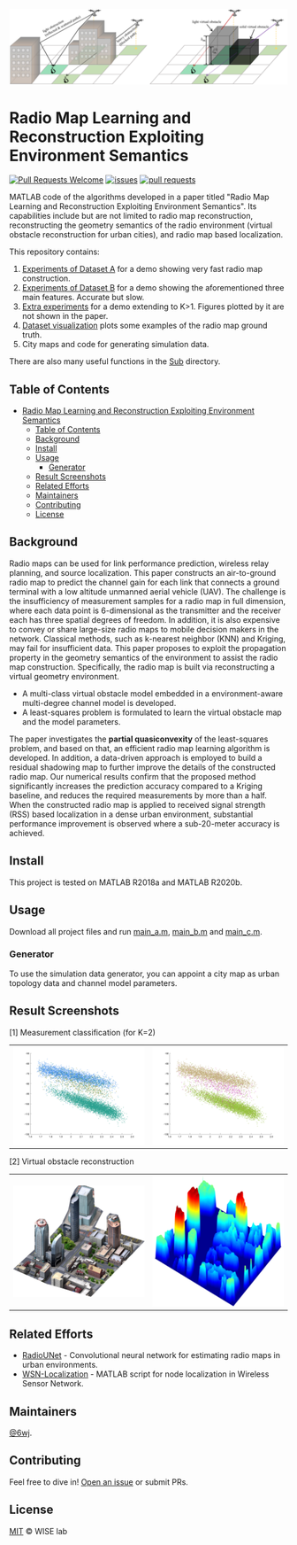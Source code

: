 ![freeCodeCamp.org Social Banner](figures/title.png)

# Radio Map Learning and Reconstruction Exploiting Environment Semantics

[![Pull Requests Welcome](https://img.shields.io/badge/PRs-welcome-brightgreen.svg?style=flat)](http://makeapullrequest.com)
[![issues](https://img.shields.io/github/issues-raw/6wj/radiomap-uav)](https://github.com/6wj/radiomap-uav)
[![pull requests](https://img.shields.io/github/issues-pr-raw/6wj/radiomap-uav)](https://github.com/6wj/radiomap-uav)

MATLAB code of the algorithms developed in a paper titled "Radio Map Learning and Reconstruction Exploiting Environment Semantics". Its capabilities include but are not limited to radio map reconstruction, reconstructing the geometry semantics of the radio environment (virtual obstacle reconstruction for urban cities), and radio map based localization.

This repository contains:

1. [Experiments of Dataset A](main_a.m) for a demo showing very fast radio map construction.
2. [Experiments of Dataset B](main_b.m) for a demo showing the aforementioned three main features. Accurate but slow.
3. [Extra experiments](main_c.m) for a demo extending to K>1. Figures plotted by it are not shown in the paper.
4. [Dataset visualization](dataset_visualization.m) plots some examples of the radio map ground truth.
5. City maps and code for generating simulation data.

There are also many useful functions in the [Sub](Sub) directory.


## Table of Contents

- [Radio Map Learning and Reconstruction Exploiting Environment Semantics](#Radio-Map-Learning-and-Reconstruction-Exploiting-Environment-Semantics)
	- [Table of Contents](#table-of-contents)
	- [Background](#background)
	- [Install](#install)
	- [Usage](#usage)
		- [Generator](#generator)
	- [Result Screenshots](#result-screenshots)
	- [Related Efforts](#related-efforts)
	- [Maintainers](#maintainers)
	- [Contributing](#contributing)
	- [License](#license)

## Background

Radio maps can be used for link performance prediction, wireless relay planning, and source localization. This paper constructs an air-to-ground radio map to predict the channel gain for each link that connects a ground terminal with a low altitude unmanned aerial vehicle (UAV). The challenge is the insufficiency of measurement samples for a radio map in full dimension, where each data point is 6-dimensional as the transmitter and the receiver each has three spatial degrees of freedom. In addition, it is also expensive to convey or share large-size radio maps to mobile
decision makers in the network. Classical methods, such as k-nearest neighbor (KNN) and Kriging, may fail for insufficient data. This paper proposes to exploit the propagation property in the geometry semantics of the environment to assist the radio map construction. Specifically, the radio map is built via reconstructing a virtual geometry environment.

- A multi-class virtual obstacle model embedded in a environment-aware multi-degree channel model is developed. 
- A least-squares problem is formulated to learn the virtual obstacle map and the model parameters. 

The paper investigates the **partial quasiconvexity** of the least-squares problem, and based on that, an efficient radio map learning algorithm is developed. In addition, a data-driven approach is employed to build a residual shadowing map to further improve the details of the constructed radio map. Our numerical results confirm that the proposed method significantly increases the prediction accuracy compared to a Kriging baseline, and reduces the required measurements by more than a half. When the constructed radio map is applied to received signal strength (RSS) based localization in a dense urban environment, substantial performance improvement is observed where a sub-20-meter accuracy is achieved.

## Install

This project is tested on MATLAB R2018a and MATLAB R2020b.

## Usage

Download all project files and run [main_a.m](main_a.m), [main_b.m](main_b.m) and [main_c.m](main_c.m).

### Generator

To use the simulation data generator, you can appoint a city map as urban topology data and channel model parameters.

## Result Screenshots

[1] Measurement classification (for K=2) <br/>

| | |
| ------------- |:-------------:| 
|![image1](figures/3class.png)| ![image2](figures/3class_.png) |

[2] Virtual obstacle reconstruction <br/>

| | |
| ------------- |:-------------:| 
|![image1](figures/realcity.png)| ![image2](figures/virobs.png) |

## Related Efforts

- [RadioUNet](https://github.com/RonLevie/RadioUNet) - Convolutional neural network for estimating radio maps in urban environments.
- [WSN-Localization](https://github.com/kritiksoman/WSN-Localization) - MATLAB script for node localization in Wireless Sensor Network.

## Maintainers

[@6wj](https://github.com/6wj).

## Contributing

Feel free to dive in! [Open an issue](https://github.com/6wj/radiomap-uav/issues/new) or submit PRs.

## License

[MIT](LICENSE) © WISE lab
